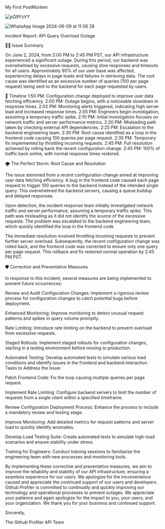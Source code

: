 My First PostMortem

![pQ9YzVY](https://github.com/Demonware023/alx-system_engineering-devops/assets/134267322/69cfad98-3575-4e37-a3b1-d2a69c99ed71)

![WhatsApp Image 2024-06-09 at 11 06 28](https://github.com/Demonware023/alx-system_engineering-devops/assets/134267322/63c03124-17f4-4d06-beb2-bc80616c26f0)

Incident Report: API Query Overload Outage

🐱‍👤 Issue Summary

On June 2, 2024, from 2:00 PM to 2:45 PM PST, our API infrastructure experienced a significant outage. During this period, our backend was overwhelmed by excessive requests, causing slow responses and timeouts for all users. Approximately 90% of our user base was affected, experiencing delays in page loads and failures in retrieving data. The root cause was identified as an excessive number of queries (100 per page request) being sent to the backend for each page requested by users.

📅 Timeline
1:50 PM: Configuration change deployed to improve user data fetching efficiency.
2:00 PM: Outage begins, with a noticeable slowdown in response times.
2:02 PM: Monitoring alerts triggered, indicating high server load and increased response times.
2:05 PM: Engineers begin investigation, assuming a temporary traffic spike.
2:10 PM: Initial investigation focuses on network traffic and server performance metrics.
2:20 PM: Misleading path taken by checking external API dependencies.
2:25 PM: Escalation to the backend engineering team.
2:30 PM: Root cause identified as a loop in the frontend code causing 100 queries per page request.
2:35 PM: Temporary fix implemented by throttling incoming requests.
2:45 PM: Full resolution achieved by rolling back the recent configuration change.
2:45 PM: 100% of traffic back online, with normal response times restored.


🌪️ The Perfect Storm: Root Cause and Resolution

The issue stemmed from a recent configuration change aimed at improving user data fetching efficiency. A bug in the frontend code caused each page request to trigger 100 queries to the backend instead of the intended single query. This overwhelmed the backend servers, causing a queue buildup and delayed responses.

Upon detection, the incident response team initially investigated network traffic and server performance, assuming a temporary traffic spike. This path was misleading as it did not identify the source of the excessive requests. The problem was escalated to the backend engineering team, which quickly identified the loop in the frontend code.

The immediate resolution involved throttling incoming requests to prevent further server overload. Subsequently, the recent configuration change was rolled back, and the frontend code was corrected to ensure only one query per page request. This rollback and fix restored normal operation by 2:45 PM PST.


🛡️ Corrective and Preventative Measures

In response to this incident, several measures are being implemented to prevent future occurrences:

Review and Audit Configuration Changes: Implement a rigorous review process for configuration changes to catch potential bugs before deployment.

Enhanced Monitoring: Improve monitoring to detect unusual request patterns and spikes in query volume promptly.

Rate Limiting: Introduce rate limiting on the backend to prevent overload from excessive requests.

Staged Rollouts: Implement staged rollouts for configuration changes, starting in a testing environment before moving to production.

Automated Testing: Develop automated tests to simulate various load conditions and identify issues in the frontend and backend interaction.
Tasks to Address the Issue:

Patch Frontend Code: Fix the loop causing multiple queries per page request.

Implement Rate Limiting: Configure backend servers to limit the number of requests from a single client within a specified timeframe.

Review Configuration Deployment Process: Enhance the process to include a mandatory review and testing stage.

Improve Monitoring: Add detailed metrics for request patterns and server load to quickly identify anomalies.

Develop Load Testing Suite: Create automated tests to simulate high-load scenarios and ensure stability under stress.

Training for Engineers: Conduct training sessions to familiarize the engineering team with new processes and monitoring tools.


By implementing these corrective and preventative measures, we aim to improve the reliability and stability of our API infrastructure, ensuring a seamless experience for our users. We apologize for the inconvenience caused and appreciate the continued support of our users and developers. Github Profiler is committed to continually and quickly improving our technology and operational processes to prevent outages. We appreciate your patience and again apologize for the impact to you, your users, and your organization. We thank you for your business and continued support.

Sincerely,

The Github Profiler API Team
